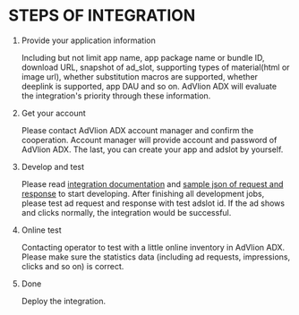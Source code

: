 # STEPS OF INTEGRATION

1. Provide your application information

    Including but not limit app name, app package name or bundle ID, download URL, snapshot of ad_slot, supporting types of material(html or image url), whether substitution macros are supported, whether deeplink is supported, app DAU and so on. AdVlion ADX will evaluate the integration's priority through these information.

2. Get your account

    Please contact AdVlion ADX account manager and confirm the cooperation. Account manager will provide account and password of AdVlion ADX. The last, you can create your app and adslot by yourself.

3. Develop and test

    Please read [integration documentation](request_and_response.md) and [sample json of request and response](sample_of_request_and_response.md) to start developing. After finishing all development jobs, please test ad request and response with test adslot id. If the ad shows and clicks normally, the integration would be successful.

4. Online test

    Contacting operator to test with a little online inventory in AdVlion ADX. Please make sure the statistics data (including ad requests, impressions, clicks and so on) is correct.

5. Done

    Deploy the integration.
    